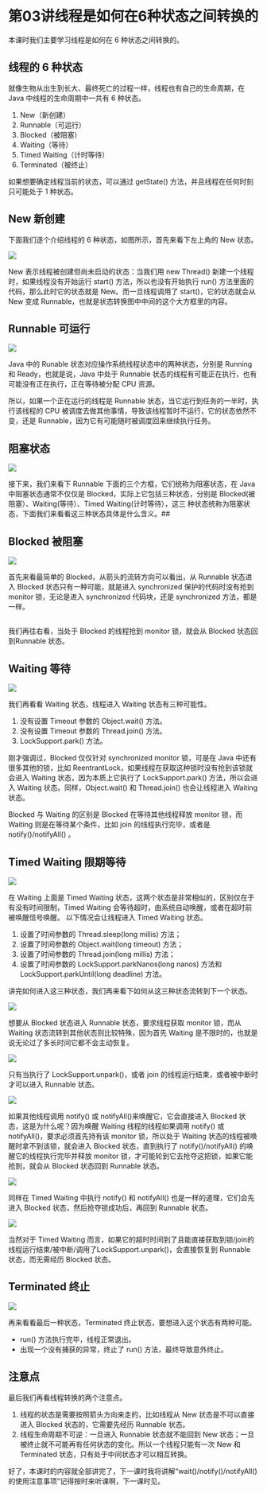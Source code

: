 # 第03讲线程是如何在6种状态之间转换的

本课时我们主要学习线程是如何在 6 种状态之间转换的。

## 线程的 6 种状态

就像生物从出生到长大、最终死亡的过程一样，线程也有自己的生命周期，在 Java 中线程的生命周期中一共有 6 种状态。

1. New（新创建）
2. Runnable（可运行）
3. Blocked（被阻塞）
4. Waiting（等待）
5. Timed Waiting（计时等待）
6. Terminated（被终止）

如果想要确定线程当前的状态，可以通过 getState() 方法，并且线程在任何时刻只可能处于 1 种状态。

## New 新创建



下面我们逐个介绍线程的 6 种状态，如图所示，首先来看下左上角的 New 状态。

![](https://cdn.malinkang.com/images/currency/202112161058606.png)

New 表示线程被创建但尚未启动的状态：当我们用 new Thread() 新建一个线程时，如果线程没有开始运行 start() 方法，所以也没有开始执行 run() 方法里面的代码，那么此时它的状态就是 New。而一旦线程调用了 start()，它的状态就会从 New 变成 Runnable，也就是状态转换图中中间的这个大方框里的内容。

## Runnable 可运行

![](https://s0.lgstatic.com/i/image/M00/80/24/Ciqc1F_Qfy2ACkrLAAD2DLkc2qw212.png)

Java 中的 Runable 状态对应操作系统线程状态中的两种状态，分别是 Running 和 Ready，也就是说，Java 中处于 Runnable 状态的线程有可能正在执行，也有可能没有正在执行，正在等待被分配 CPU 资源。

所以，如果一个正在运行的线程是 Runnable 状态，当它运行到任务的一半时，执行该线程的 CPU 被调度去做其他事情，导致该线程暂时不运行，它的状态依然不变，还是 Runnable，因为它有可能随时被调度回来继续执行任务。

## 阻塞状态



![](https://s0.lgstatic.com/i/image/M00/80/24/Ciqc1F_QfzOAYoshAAD34kLRebs212.png)

接下来，我们来看下 Runnable 下面的三个方框，它们统称为阻塞状态，在 Java 中阻塞状态通常不仅仅是 Blocked，实际上它包括三种状态，分别是 Blocked(被阻塞）、Waiting(等待）、Timed Waiting(计时等待），这三 种状态统称为阻塞状态，下面我们来看看这三种状态具体是什么含义。##

## Blocked 被阻塞

![](https://s0.lgstatic.com/i/image/M00/80/2F/CgqCHl_QfzmAT3mBAAD1O9cjB1Q393.png)

首先来看最简单的 Blocked，从箭头的流转方向可以看出，从 Runnable 状态进入 Blocked 状态只有一种可能，就是进入 synchronized 保护的代码时没有抢到 monitor 锁，无论是进入 synchronized 代码块，还是 synchronized 方法，都是一样。

##

我们再往右看，当处于 Blocked 的线程抢到 monitor 锁，就会从 Blocked 状态回到Runnable 状态。

## Waiting 等待

![](https://s0.lgstatic.com/i/image/M00/80/24/Ciqc1F_Qfz6AROaIAAD0oNZDdx0700.png)

我们再看看 Waiting 状态，线程进入 Waiting 状态有三种可能性。

1. 没有设置 Timeout 参数的 Object.wait() 方法。
2. 没有设置 Timeout 参数的 Thread.join() 方法。
3. LockSupport.park() 方法。

刚才强调过，Blocked 仅仅针对 synchronized monitor 锁，可是在 Java 中还有很多其他的锁，比如 ReentrantLock，如果线程在获取这种锁时没有抢到该锁就会进入 Waiting 状态，因为本质上它执行了 LockSupport.park() 方法，所以会进入 Waiting 状态。同样，Object.wait() 和 Thread.join() 也会让线程进入 Waiting 状态。

Blocked 与 Waiting 的区别是 Blocked 在等待其他线程释放 monitor 锁，而 Waiting 则是在等待某个条件，比如 join 的线程执行完毕，或者是 notify()/notifyAll() 。

## Timed Waiting 限期等待

![](https://s0.lgstatic.com/i/image/M00/80/2F/CgqCHl_Qf0aASbDHAAD1VJbPv8c632.png)

在 Waiting 上面是 Timed Waiting 状态，这两个状态是非常相似的，区别仅在于有没有时间限制，Timed Waiting 会等待超时，由系统自动唤醒，或者在超时前被唤醒信号唤醒。
以下情况会让线程进入 Timed Waiting 状态。

1. 设置了时间参数的 Thread.sleep(long millis) 方法；
2. 设置了时间参数的 Object.wait(long timeout) 方法；
3. 设置了时间参数的 Thread.join(long millis) 方法；
4. 设置了时间参数的 LockSupport.parkNanos(long nanos) 方法和 LockSupport.parkUntil(long deadline) 方法。

讲完如何进入这三种状态，我们再来看下如何从这三种状态流转到下一个状态。

![](https://s0.lgstatic.com/i/image/M00/80/24/Ciqc1F_Qf02ALx3yAAD1Zwrli6c436.png)

想要从 Blocked 状态进入 Runnable 状态，要求线程获取 monitor 锁，而从 Waiting 状态流转到其他状态则比较特殊，因为首先 Waiting 是不限时的，也就是说无论过了多长时间它都不会主动恢复。

![](https://s0.lgstatic.com/i/image/M00/80/24/Ciqc1F_Qf1SABGoMAAD08byRpJo570.png)

只有当执行了 LockSupport.unpark()，或者 join 的线程运行结束，或者被中断时才可以进入 Runnable 状态。

![](https://s0.lgstatic.com/i/image/M00/80/24/Ciqc1F_Qf1qAWZ18AAD0WYzP5nY511.png)

如果其他线程调用 notify() 或 notifyAll()来唤醒它，它会直接进入 Blocked 状态，这是为什么呢？因为唤醒 Waiting 线程的线程如果调用 notify() 或 notifyAll()，要求必须首先持有该 monitor 锁，所以处于 Waiting 状态的线程被唤醒时拿不到该锁，就会进入 Blocked 状态，直到执行了 notify()/notifyAll() 的唤醒它的线程执行完毕并释放 monitor 锁，才可能轮到它去抢夺这把锁，如果它能抢到，就会从 Blocked 状态回到 Runnable 状态。

![](https://s0.lgstatic.com/i/image/M00/80/2F/CgqCHl\_Qf1-AWhOjAAD1EwUX7NE880.png)

同样在 Timed Waiting 中执行 notify() 和 notifyAll() 也是一样的道理，它们会先进入 Blocked 状态，然后抢夺锁成功后，再回到 Runnable 状态。

![](https://s0.lgstatic.com/i/image/M00/80/24/Ciqc1F\_Qf2SAdJKAAAD1noNKR4M217.png)

当然对于 Timed Waiting 而言，如果它的超时时间到了且能直接获取到锁/join的线程运行结束/被中断/调用了LockSupport.unpark()，会直接恢复到 Runnable 状态，而无需经历 Blocked 状态。

## Terminated 终止

![](https://s0.lgstatic.com/i/image/M00/80/2F/CgqCHl_Qf2qAPdCTAAD1YUKiI1s598.png)

再来看看最后一种状态，Terminated 终止状态，要想进入这个状态有两种可能。

* run() 方法执行完毕，线程正常退出。
* 出现一个没有捕获的异常，终止了 run() 方法，最终导致意外终止。

## 注意点



最后我们再看线程转换的两个注意点。

1. 线程的状态是需要按照箭头方向来走的，比如线程从 New 状态是不可以直接进入 Blocked 状态的，它需要先经历 Runnable 状态。
2. 线程生命周期不可逆：一旦进入 Runnable 状态就不能回到 New 状态；一旦被终止就不可能再有任何状态的变化。所以一个线程只能有一次 New 和 Terminated 状态，只有处于中间状态才可以相互转换。

好了，本课时的内容就全部讲完了，下一课时我将讲解“wait()/notify()/notifyAll() 的使用注意事项”记得按时来听课啊，下一课时见。
